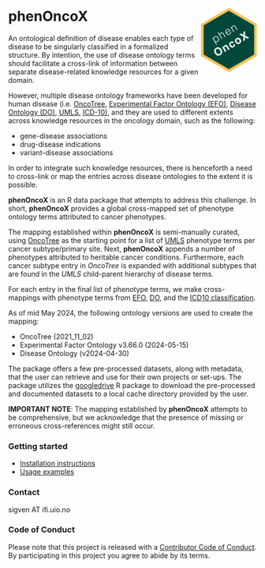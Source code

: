&nbsp;

# phenOncoX <a href="https://sigven.github.io/phenOncoX/"><img src="man/figures/logo.png" align="right" height="130" width="113"/></a>

An ontological definition of disease enables each type of disease to be 
singularly classified in a formalized structure. By intention, the use of 
disease ontology terms should facilitate a cross-link of information between 
separate disease-related knowledge resources for a given domain. 

However, multiple disease ontology frameworks have been developed for human 
disease (i.e. [OncoTree](http://oncotree.mskcc.org/#/home), 
[Experimental Factor Ontology (EFO)](https://github.com/EBISPOT/efo), 
[Disease Ontology (DO)](https://github.com/DiseaseOntology/HumanDiseaseOntology), 
[UMLS](https://www.ncbi.nlm.nih.gov/medgen/), 
[ICD-10)](https://www.who.int/standards/classifications/classification-of-diseases), 
and they are used to different extents across knowledge resources in the 
oncology domain, such as the following:

-   gene-disease associations
-   drug-disease indications
-   variant-disease associations

In order to integrate such knowledge resources, there is henceforth a need 
to cross-link or map the entries across disease ontologies to the extent it 
is possible.

**phenOncoX** is an R data package that attempts to address this challenge. 
In short, **phenOncoX** provides a global cross-mapped set of phenotype 
ontology terms attributed to cancer phenotypes.

The mapping established within **phenOncoX** is semi-manually curated, using 
[OncoTree](http://oncotree.mskcc.org/#/home) as the starting point for a list of 
[UMLS](https://www.ncbi.nlm.nih.gov/medgen/) phenotype terms per cancer 
subtype/primary site. Next, **phenOncoX** appends a number of phenotypes 
attributed to heritable cancer conditions. Furthermore, each cancer subtype 
entry in *OncoTree* is expanded with additional subtypes that are found in 
the *UMLS* child-parent hierarchy of disease terms.

For each entry in the final list of phenotype terms, we make cross-mappings 
with phenotype terms from [EFO](https://github.com/EBISPOT/efo), 
[DO](https://disease-ontology.org/), and the [ICD10 classification](https://www.who.int/standards/classifications/classification-of-diseases).

As of mid May 2024, the following ontology versions are used to create the mapping:

-   OncoTree (2021_11_02)
-   Experimental Factor Ontology v3.66.0 (2024-05-15)
-   Disease Ontology (v2024-04-30)

The package offers a few pre-processed datasets, along with metadata, that 
the user can retrieve and use for their own projects or set-ups. The package 
utilizes the [googledrive](https://googledrive.tidyverse.org/) R package to 
download the pre-processed and documented datasets to a local cache 
directory provided by the user.

**IMPORTANT NOTE**: The mapping established by **phenOncoX** attempts 
to be comprehensive, but we acknowledge that the presence of missing or 
erroneous cross-references might still occur.

### Getting started

* [Installation instructions](articles/phenOncoX.html#installation)
* [Usage examples](articles/phenOncoX.html#get-oncotree-terms)

### Contact

sigven AT ifi.uio.no

### Code of Conduct

Please note that this project is released with a [Contributor Code of Conduct](https://github.com/sigven/phenOncoX/blob/main/.github/CODE_OF_CONDUCT.md). By participating in this project you agree to abide by its terms.


